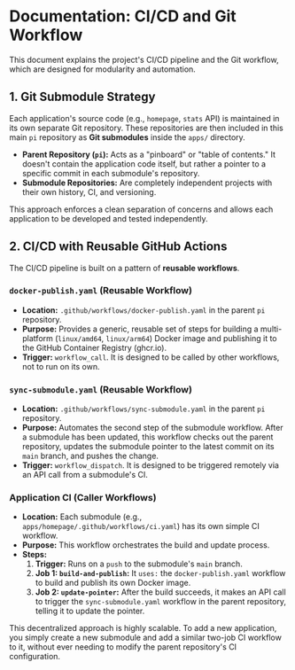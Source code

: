 # Documentation: CI/CD and Git Workflow

This document explains the project's CI/CD pipeline and the Git workflow, which are designed for modularity and automation.

## 1. Git Submodule Strategy

Each application's source code (e.g., `homepage`, `stats` API) is maintained in its own separate Git repository. These repositories are then included in this main `pi` repository as **Git submodules** inside the `apps/` directory.

-   **Parent Repository (`pi`):** Acts as a "pinboard" or "table of contents." It doesn't contain the application code itself, but rather a pointer to a specific commit in each submodule's repository.
-   **Submodule Repositories:** Are completely independent projects with their own history, CI, and versioning.

This approach enforces a clean separation of concerns and allows each application to be developed and tested independently.

## 2. CI/CD with Reusable GitHub Actions

The CI/CD pipeline is built on a pattern of **reusable workflows**.

### `docker-publish.yaml` (Reusable Workflow)

-   **Location:** `.github/workflows/docker-publish.yaml` in the parent `pi` repository.
-   **Purpose:** Provides a generic, reusable set of steps for building a multi-platform (`linux/amd64`, `linux/arm64`) Docker image and publishing it to the GitHub Container Registry (ghcr.io).
-   **Trigger:** `workflow_call`. It is designed to be called by other workflows, not to run on its own.

### `sync-submodule.yaml` (Reusable Workflow)

-   **Location:** `.github/workflows/sync-submodule.yaml` in the parent `pi` repository.
-   **Purpose:** Automates the second step of the submodule workflow. After a submodule has been updated, this workflow checks out the parent repository, updates the submodule pointer to the latest commit on its `main` branch, and pushes the change.
-   **Trigger:** `workflow_dispatch`. It is designed to be triggered remotely via an API call from a submodule's CI.

### Application CI (Caller Workflows)

-   **Location:** Each submodule (e.g., `apps/homepage/.github/workflows/ci.yaml`) has its own simple CI workflow.
-   **Purpose:** This workflow orchestrates the build and update process.
-   **Steps:**
    1.  **Trigger:** Runs on a `push` to the submodule's `main` branch.
    2.  **Job 1: `build-and-publish`:** It `uses:` the `docker-publish.yaml` workflow to build and publish its own Docker image.
    3.  **Job 2: `update-pointer`:** After the build succeeds, it makes an API call to trigger the `sync-submodule.yaml` workflow in the parent repository, telling it to update the pointer.

This decentralized approach is highly scalable. To add a new application, you simply create a new submodule and add a similar two-job CI workflow to it, without ever needing to modify the parent repository's CI configuration.
